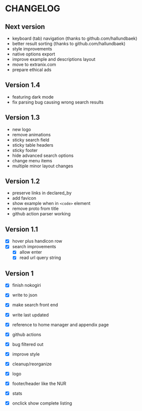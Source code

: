 # CHANGELOG

## Next version

- keyboard (tab) navigation (thanks to github.com/hallundbaek)
- better result sorting (thanks to github.com/hallundbaek)
- style improvements
- native options export
- improve example and descriptions layout
- move to extranix.com
- prepare ethical ads

## Version 1.4

- featuring dark mode
- fix parsing bug causing wrong search results

## Version 1.3

- new logo
- remove animations
- sticky search field
- sticky table headers
- sticky footer
- hide advanced search options
- change menu items
- multiple minor layout changes

## Version 1.2

- preserve links in declared_by
- add favicon
- show example when in `<code>` element
- remove proto from title
- github action parser working

## Version 1.1

- [x] hover plus handicon row
- [x] search improvements
  - [x] allow enter
  - [x] read url query string

## Version 1

- [x] finish nokogiri
- [x] write to json
- [x] make search front end
- [x] write last updated
- [x] reference to home manager and appendix page
- [x] github actions
- [x] bug <name> filtered out
- [x] improve style
- [x] cleanup/reorganize
- [x] logo
- [x] footer/header like the NUR
- [x] stats
- [x] onclick show complete listing


